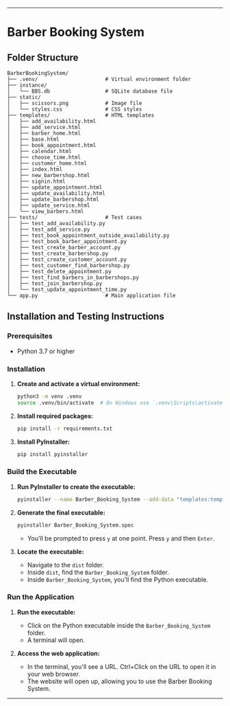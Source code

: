 
---

# Barber Booking System

## Folder Structure

```
BarberBookingSystem/
├── .venv/                      # Virtual environment folder
├── instance/
│   └── BBS.db                  # SQLite database file
├── static/
│   ├── scissors.png            # Image file
│   └── styles.css              # CSS styles
├── templates/                  # HTML templates
│   ├── add_availability.html
│   ├── add_service.html
│   ├── barber_home.html
│   ├── base.html
│   ├── book_appointment.html
│   ├── calendar.html
│   ├── choose_time.html
│   ├── customer_home.html
│   ├── index.html
│   ├── new_barbershop.html
│   ├── signin.html
│   ├── update_appointment.html
│   ├── update_availability.html
│   ├── update_barbershop.html
│   ├── update_service.html
│   └── view_barbers.html
├── tests/                      # Test cases
│   ├── test_add_availability.py
│   ├── test_add_service.py
│   ├── test_book_appointment_outside_availability.py
│   ├── test_book_barber_appointment.py
│   ├── test_create_barber_account.py
│   ├── test_create_barbershop.py
│   ├── test_create_customer_account.py
│   ├── test_customer_find_barbershop.py
│   ├── test_delete_appointment.py
│   ├── test_find_barbers_in_barbershops.py
│   ├── test_join_barbershop.py
│   └── test_update_appointment_time.py
└── app.py                      # Main application file
```

## Installation and Testing Instructions

### Prerequisites

- Python 3.7 or higher

### Installation

1. **Create and activate a virtual environment:**

    ```sh
    python3 -m venv .venv
    source .venv/bin/activate  # On Windows use `.venv\Scripts\activate`
    ```

2. **Install required packages:**

    ```sh
    pip install -r requirements.txt
    ```

3. **Install PyInstaller:**

    ```sh
    pip install pyinstaller
    ```

### Build the Executable

1. **Run PyInstaller to create the executable:**

    ```sh
    pyinstaller --name Barber_Booking_System --add-data "templates:templates" --add-data "static:static" app.py
    ```

2. **Generate the final executable:**

    ```sh
    pyinstaller Barber_Booking_System.spec
    ```

    - You'll be prompted to press `y` at one point. Press `y` and then `Enter`.

3. **Locate the executable:**

    - Navigate to the `dist` folder.
    - Inside `dist`, find the `Barber_Booking_System` folder.
    - Inside `Barber_Booking_System`, you'll find the Python executable.

### Run the Application

1. **Run the executable:**

    - Click on the Python executable inside the `Barber_Booking_System` folder.
    - A terminal will open.

2. **Access the web application:**

    - In the terminal, you'll see a URL. Ctrl+Click on the URL to open it in your web browser.
    - The website will open up, allowing you to use the Barber Booking System.

---
